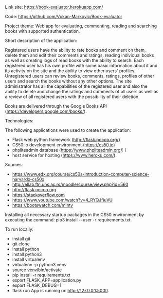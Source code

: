 Link site: https://book-evaluator.herokuapp.com/

Code: https://github.com/Vukan-Markovic/Book-evaluator

Project theme: Web app for evaluating, commenting, reading and searching books with supported authentication.

Short description of the application:

Registered users have the ability to rate books and comment on them, delete them and edit their comments and ratings,
reading individual books as well as creating logs of read books with the ability to search. Each registered user has his own profile
with some basic information about it and its activity on the site and the ability to view other users' profiles.
Unregistered users can review books, comments, ratings, profiles of other users and search the books without any other options.
The site administrator has all the capabilities of the registered user and also the ability to delete and change the ratings and comments of all users
as well as a review of all registered users with the possibility of their deletion.

Books are delivered through the Google Books API (https://developers.google.com/books/).

Technologies:

The following applications were used to create the application:
- Flask web python framework (http://flask.pocoo.org/)
- CS50.io development environment (https://cs50.io)
- phpliteadmin database (https://www.phpliteadmin.org/) i
- host service for hosting (https://www.heroku.com/).

Sources:
- https://www.edx.org/course/cs50s-introduction-computer-science-harvardx-cs50x
- http://ellab.ftn.uns.ac.rs/moodle/course/view.php?id=560
- http://flask.pocoo.org
- https://stackoverflow.com
- https://www.youtube.com/watch?v=4_RYQJfiuVU
- https://bootswatch.com/minty

Installing all necessary startup packages in the CS50 environment by executing the command: pip3 install --user -r requirements.txt.

To run locally:
- install git
- git clone
- install python  
- install python3 
- install virtualenv
- virtualenv -p python3 venv
- source venv/bin/activate 
- pip install -r requirements.txt
- export FLASK_APP=application.py 
- export FLASK_DEBUG=1 
- flask run
App is running on http://127.0.0.1:5000.
